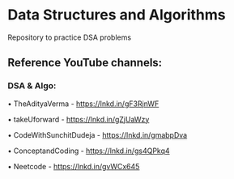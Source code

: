# Data Structures and Algorithms
Repository to practice DSA problems

## Reference YouTube channels:

### DSA & Algo:

• TheAdityaVerma - https://lnkd.in/gF3RjnWF

• takeUforward - https://lnkd.in/gZjUaWzy

• CodeWithSunchitDudeja - https://lnkd.in/gmabpDva

• ConceptandCoding - https://lnkd.in/gs4QPkq4

• Neetcode - https://lnkd.in/gvWCx645

